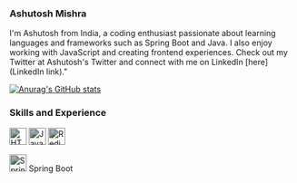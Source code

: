 ### Ashutosh Mishra
I'm Ashutosh from India, a coding enthusiast passionate about learning languages and frameworks such as Spring Boot and Java. I also enjoy working with JavaScript and creating frontend experiences. Check out my Twitter at Ashutosh's Twitter and connect with me on LinkedIn [here](LinkedIn link)."

[![Anurag's GitHub stats](https://github-readme-stats.vercel.app/api?username=Ashut0sh-mishra)](https://github.com/anuraghazra/github-readme-stats)

### Skills and Experience
 <style>
    .dark-img {
        filter: brightness(0.7); /* Adjust the brightness value to make the images darker */
    }
</style>

<img src="https://www.w3.org/html/logo/downloads/HTML5_Logo_512.png" alt="HTML5 Logo" class="dark-img" width="30" height="30"> 

<img src="https://upload.wikimedia.org/wikipedia/de/e/e1/Java-Logo.svg" alt="Java Logo" class="dark-img" width="30" height="30"> 

<img src="https://upload.wikimedia.org/wikipedia/en/6/6b/Redis_Logo.svg" alt="Redis Logo" class="dark-img" width="30" height="30"> 

<img src="https://upload.wikimedia.org/wikipedia/commons/7/79/Spring_Boot.svg" alt="Spring Boot Logo" class="dark-img" width="30" height="30"> Spring Boot

